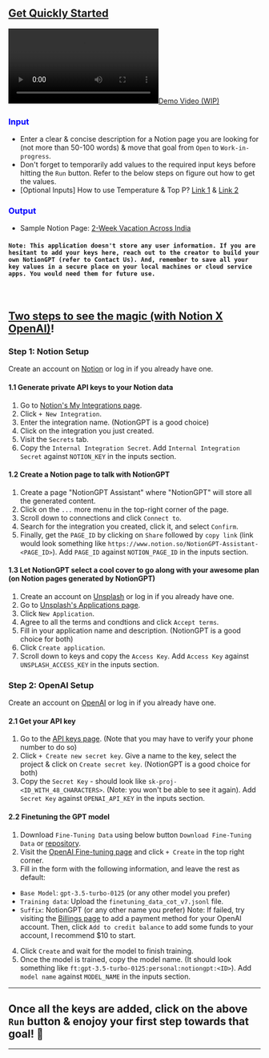 &nbsp;
## <u>Get Quickly Started</u>

[![Demo Video (WIP)](https://example.com/video.mp4)](https://example.com/video.mp4)

### <span style="color:blue">Input</span>
- Enter a clear & concise description for a Notion page you are looking for (not more than 50-100 words) & move that goal from `Open` to `Work-in-progress`.
- Don't forget to temporarily add values to the required input keys before hitting the `Run` button. Refer to the below steps on figure out how to get the values.
- [Optional Inputs] How to use Temperature & Top P? [Link 1](https://medium.com/@1511425435311/understanding-openais-temperature-and-top-p-parameters-in-language-models-d2066504684f) & [Link 2](https://community.openai.com/t/cheat-sheet-mastering-temperature-and-top-p-in-chatgpt-api/172683)

### <span style="color:blue">Output</span>
- Sample Notion Page: [2-Week Vacation Across India](https://www.notion.so/8d447c76a4cf4460aad2f013cd6e57ba)

#### `Note: This application doesn't store any user information. If you are hesitant to add your keys here, reach out to the creator to build your own NotionGPT (refer to Contact Us). And, remember to save all your key values in a secure place on your local machines or cloud service apps. You would need them for future use.`
&nbsp;

## <u>Two steps to see the magic (with Notion X OpenAI)</u>!

### Step 1: Notion Setup
Create an account on [Notion](https://notion.so) or log in if you already have one.

#### 1.1 Generate private API keys to your Notion data
1. Go to [Notion's My Integrations page](https://www.notion.so/my-integrations).
2. Click `+ New Integration`.
3. Enter the integration name. (NotionGPT is a good choice)
4. Click on the integration you just created.
5. Visit the `Secrets` tab.
6. Copy the `Internal Integration Secret`. Add `Internal Integration Secret` against `NOTION_KEY` in the inputs section.

#### 1.2 Create a Notion page to talk with NotionGPT
1. Create a page "NotionGPT Assistant" where "NotionGPT" will store all the generated content.
2. Click on the `...` more menu in the top-right corner of the page.
3. Scroll down to connections and click `Connect to`.
4. Search for the integration you created, click it, and select `Confirm`.
5. Finally, get the `PAGE_ID` by clicking on `Share` followed by `copy link` (link would look something like `https://www.notion.so/NotionGPT-Assistant-<PAGE_ID>`). Add `PAGE_ID` against `NOTION_PAGE_ID` in the inputs section.

#### 1.3 Let NotionGPT select a cool cover to go along with your awesome plan (on Notion pages generated by NotionGPT)
1. Create an account on [Unsplash](https://unsplash.com/join) or log in if you already have one.
2. Go to [Unsplash's Applications page](https://unsplash.com/oauth/applications).
3. Click `New Application`.
4. Agree to all the terms and condtions and click `Accept terms`.
5. Fill in your application name and description. (NotionGPT is a good choice for both)
6. Click `Create application`.
7. Scroll down to keys and copy the `Access Key`. Add `Access Key` against `UNSPLASH_ACCESS_KEY` in the inputs section.

### Step 2: OpenAI Setup
Create an account on [OpenAI](https://platform.openai.com/signup) or log in if you already have one.

#### 2.1 Get your API key
1. Go to the [API keys page](https://platform.openai.com/account/api-keys). (Note that you may have to verify your phone number to do so)
2. Click `+ Create new secret key`. Give a name to the key, select the project & click on `Create secret key`. (NotionGPT is a good choice for both)
3. Copy the `Secret Key` - should look like `sk-proj-<ID_WITH_48_CHARACTERS>`. (Note: you won't be able to see it again). Add `Secret Key` against `OPENAI_API_KEY` in the inputs section.

#### 2.2 Finetuning the GPT model
1. Download `Fine-Tuning Data` using below button `Download Fine-Tuning Data` or [repository](https://huggingface.co/spaces/disciple0/notiongpt/tree/main/data).
2. Visit the [OpenAI Fine-tuning page](https://platform.openai.com/finetune) and click `+ Create` in the top right corner.
3. Fill in the form with the following information, and leave the rest as default:
- `Base Model`: `gpt-3.5-turbo-0125` (or any other model you prefer)
- `Training data`: Upload the `finetuning_data_cot_v7.jsonl` file.
- `Suffix`: NotionGPT (or any other name you prefer)
Note: If failed, try visiting the [Billings page](https://platform.openai.com/settings/organization/billing/overview) to add a payment method for your OpenAI account. Then, click `Add to credit balance` to add some funds to your account, I recommend $10 to start.
4. Click `Create` and wait for the model to finish training.
5. Once the model is trained, copy the model name. (It should look something like `ft:gpt-3.5-turbo-0125:personal:notiongpt:<ID>`). Add `model name` against `MODEL_NAME` in the inputs section.
---
## Once all the keys are added, click on the above `Run` button & enojoy your first step towards that goal! 🎉
---